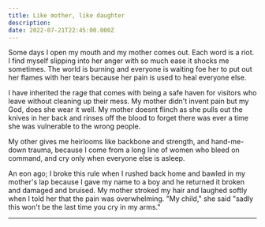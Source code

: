 ```yaml
---
title: Like mother, like daughter
description: 
date: 2022-07-21T22:45:00.000Z
---
```

Some days I open my mouth and my mother comes out. Each word is 
a riot. I find myself slipping into her anger with so much ease it shocks me
sometimes. The world is burning and everyone is waiting foe her to put out her flames with her tears because her pain is used to heal everyone else. 


I have inherited the rage that comes with being a safe haven for visitors 
who leave without cleaning up their mess. My mother didn't invent pain but 
my God, does she wear it well. My mother doesnt flinch as she pulls out the knives in her back and rinses off the blood to forget there was ever a time she was vulnerable to the wrong people. 


My other gives me heirlooms like backbone and strength, and hand-me-down trauma, because I come from a long line of women who bleed on command, and 
cry only when everyone else is asleep. 


An eon ago; I broke this rule when I rushed back home and bawled in my mother's lap because I gave my name to a boy and he returned it broken and damaged and bruised. My mother stroked my hair and laughed softly when I told her that the pain was overwhelming. 
"My child," she said "sadly this won't be the last time you cry in my arms."

****

